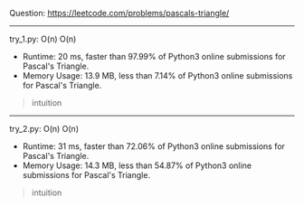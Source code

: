 Question: https://leetcode.com/problems/pascals-triangle/

---

try_1.py: O(n) O(n)

* Runtime: 20 ms, faster than 97.99% of Python3 online submissions for Pascal's Triangle.
* Memory Usage: 13.9 MB, less than 7.14% of Python3 online submissions for Pascal's Triangle.

> intuition

---

try_2.py: O(n) O(n)

* Runtime: 31 ms, faster than 72.06% of Python3 online submissions for Pascal's Triangle.
* Memory Usage: 14.3 MB, less than 54.87% of Python3 online submissions for Pascal's Triangle.

> intuition
